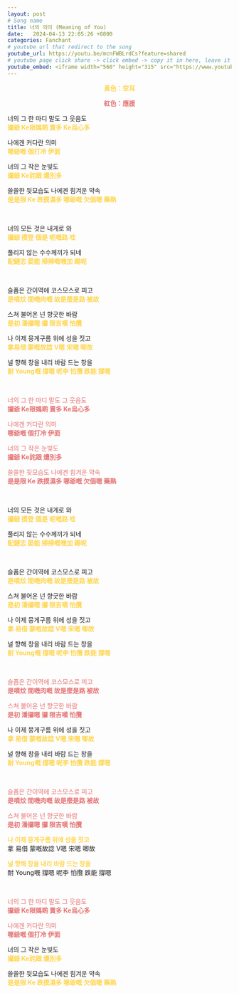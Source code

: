 ```yaml
---
layout: post
# Song name
title: 너의 의미 (Meaning of You)
date:   2024-04-13 22:05:26 +0800
categories: Fanchant
# youtube url that redirect to the song
youtube_url: https://youtu.be/mcnFWBLrdCs?feature=shared
# youtube page click share -> click embed -> copy it in here, leave it blank if dont 
youtube_embed: <iframe width="560" height="315" src="https://www.youtube.com/embed/mcnFWBLrdCs?si=d8I8oAD3OO1AWXvZ" title="YouTube video player" frameborder="0" allow="accelerometer; autoplay; clipboard-write; encrypted-media; gyroscope; picture-in-picture; web-share" referrerpolicy="strict-origin-when-cross-origin" allowfullscreen></iframe>
---
```

<p style="display: flex; justify-content: center;"><span style="color:#ffd54f;"><strong>黃色：空耳</strong></span></p>
<p style="display: flex; justify-content: center;"><span style="color:#e57373;"><strong>紅色：應援</strong></span></p>

<p>너의 그 한 마디 말도 그 웃음도<br><span style="color:#ffd54f;"><strong>攞爺 Ke限媽啲 賣多 Ke烏心多</strong></span></p>
<p>나에겐 커다란 의미<br><span style="color:#ffd54f;"><strong>哪爺嘅 個打冷 伊面</strong></span></p>
<p>너의 그 작은 눈빛도<br><span style="color:#ffd54f;"><strong>攞爺 Ke詫跟 燶別多</strong></span></p>
<p>쓸쓸한 뒷모습도 나에겐 힘겨운 약속<br><span style="color:#ffd54f;"><strong>是是限 Ke 跌摸濕多 哪爺嘅 欠個嗯 藥熟</strong></span></p>
<p>&nbsp;</p>
<p>너의 모든 것은 내게로 와<br><span style="color:#ffd54f;"><strong>攞爺 摸登 個是 呢嘅路 哇</strong></span></p>
<p>풀리지 않는 수수께끼가 되네<br><span style="color:#ffd54f;"><strong>配鏈志 晏能 掃掃嘅嘰加 踢呢</strong></span></p>
<p>&nbsp;</p>
<p>슬픔은 간이역에 코스모스로 피고<br><span style="color:#ffd54f;"><strong>是噴炆 間嘰肉嘅 故是麼是路 被故</strong></span></p>
<p>스쳐 불어온 넌 향긋한 바람<br><span style="color:#ffd54f;"><strong>是初 潘攞嗯 攞 限吉嘆 怕攬</strong></span></p>
<p>나 이제 뭉게구름 위에 성을 짓고<br><span style="color:#ffd54f;"><strong>拿易借 蒙嘅故諗 V嗯 宋嗯 唧故</strong></span></p>
<p>널 향해 창을 내리 바람 드는 창을<br><span style="color:#ffd54f;"><strong>耐 Young嘅 撐嗯 呢李 怕攬 跌能 撐嗯</strong></span></p>
<p>&nbsp;</p>
<p><span style="color:#e57373;">너의 그 한 마디 말도 그 웃음도</span><br><span style="color:#e57373;"><strong>攞爺 Ke限媽啲 賣多 Ke烏心多</strong></span></p>
<p><span style="color:#e57373;">나에겐 커다란 의미</span><br><span style="color:#e57373;"><strong>哪爺嘅 個打冷 伊面</strong></span></p>
<p><span style="color:#e57373;">너의 그 작은 눈빛도</span><br><span style="color:#e57373;"><strong>攞爺 Ke詫跟 燶別多</strong></span></p>
<p><span style="color:#e57373;">쓸쓸한 뒷모습도 나에겐 힘겨운 약속</span><br><span style="color:#e57373;"><strong>是是限 Ke 跌摸濕多 哪爺嘅 欠個嗯 藥熟</strong></span></p>
<p>&nbsp;</p>
<p>너의 모든 것은 내게로 와<br><span style="color:#ffd54f;"><strong>攞爺 摸登 個是 呢嘅路 哇</strong></span></p>
<p>풀리지 않는 수수께끼가 되네<br><span style="color:#ffd54f;"><strong>配鏈志 晏能 掃掃嘅嘰加 踢呢</strong></span></p>
<p>&nbsp;</p>
<p>슬픔은 간이역에 코스모스로 피고<br><span style="color:#ffd54f;"><strong>是噴炆 間嘰肉嘅 故是麼是路 被故</strong></span></p>
<p>스쳐 불어온 넌 향긋한 바람<br><span style="color:#ffd54f;"><strong>是初 潘攞嗯 攞 限吉嘆 怕攬</strong></span></p>
<p>나 이제 뭉게구름 위에 성을 짓고<br><span style="color:#ffd54f;"><strong>拿 易借 蒙嘅故諗 V嗯 宋嗯 唧故</strong></span></p>
<p>널 향해 창을 내리 바람 드는 창을<br><span style="color:#ffd54f;"><strong>耐 Young嘅 撐嗯 呢李 怕攬 跌能 撐嗯</strong></span></p>
<p>&nbsp;</p>
<p><span style="color:#e57373;">슬픔은 간이역에 코스모스로 피고</span><br><span style="color:#e57373;"><strong>是噴炆 間嘰肉嘅 故是麼是路 被故</strong></span></p>
<p><span style="color:#e57373;">스쳐 불어온 넌 향긋한 바람</span><br><span style="color:#e57373;"><strong>是初 潘攞嗯 攞 限吉嘆 怕攬</strong></span></p>
<p>나 이제 뭉게구름 위에 성을 짓고<br><span style="color:#ffd54f;"><strong>拿 易借 蒙嘅故諗 V嗯 宋嗯 唧故</strong></span></p>
<p>널 향해 창을 내리 바람 드는 창을<br><span style="color:#ffd54f;"><strong>耐 Young嘅 撐嗯 呢李 怕攬 跌能 撐嗯</strong></span></p>
<p>&nbsp;</p>
<p><span style="color:#e57373;">슬픔은 간이역에 코스모스로 피고</span><br><span style="color:#e57373;"><strong>是噴炆 間嘰肉嘅 故是麼是路 被故</strong></span></p>
<p><span style="color:#e57373;">스쳐 불어온 넌 향긋한 바람</span><br><span style="color:#e57373;"><strong>是初 潘攞嗯 攞 限吉嘆 怕攬</strong></span></p>
<p><span style="color:#ffd54f;"><strong>나 이제 뭉게구름 위에 성을 짓고</strong></span><br>拿 易借 蒙嘅故諗 V嗯 宋嗯 唧故</p>
<p><span style="color:#ffd54f;"><strong>널 향해 창을 내리 바람 드는 창을</strong></span><br>耐 Young嘅 撐嗯 呢李 怕攬 跌能 撐嗯</p>
<p>&nbsp;</p>
<p><span style="color:#e57373;">너의 그 한 마디 말도 그 웃음도</span><br><span style="color:#e57373;"><strong>攞爺 Ke限媽啲 賣多 Ke烏心多</strong></span></p>
<p><span style="color:#e57373;">나에겐 커다란 의미</span><br><span style="color:#e57373;"><strong>哪爺嘅 個打冷 伊面</strong></span></p>
<p>너의 그 작은 눈빛도<br><span style="color:#ffd54f;"><strong>攞爺 Ke詫跟 燶別多</strong></span></p>
<p>쓸쓸한 뒷모습도 나에겐 힘겨운 약속<br><span style="color:#ffd54f;"><strong>是是限 Ke 跌摸濕多 哪爺嘅 欠個嗯 藥熟</strong></span></p>
<p>&nbsp;</p>
